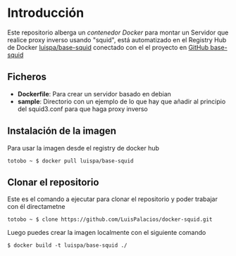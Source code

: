 # Introducción

Este repositorio alberga un *contenedor Docker* para montar un Servidor que realice proxy inverso usando "squid", está automatizado en el Registry Hub de Docker [luispa/base-squid](https://registry.hub.docker.com/u/luispa/base-squid/) conectado con el el proyecto en [GitHub base-squid](https://github.com/LuisPalacios/base-squid)


## Ficheros

* **Dockerfile**: Para crear un servidor basado en debian
* **sample**: Directorio con un ejemplo de lo que hay que añadir al principio del squid3.conf para que haga proxy inverso

## Instalación de la imagen

Para usar la imagen desde el registry de docker hub

    totobo ~ $ docker pull luispa/base-squid


## Clonar el repositorio

Este es el comando a ejecutar para clonar el repositorio y poder trabajar con él directametne

    totobo ~ $ clone https://github.com/LuisPalacios/docker-squid.git

Luego puedes crear la imagen localmente con el siguiente comando

    $ docker build -t luispa/base-squid ./
